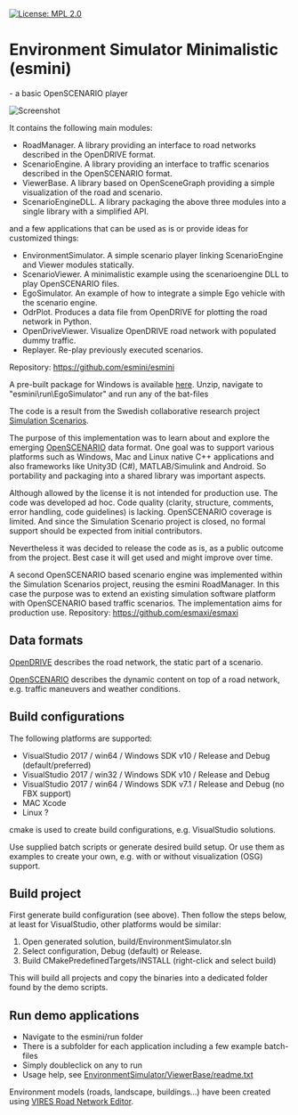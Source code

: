 [![License: MPL 2.0](https://img.shields.io/badge/License-MPL%202.0-brightgreen.svg)](https://opensource.org/licenses/MPL-2.0)

# Environment Simulator Minimalistic (esmini)

\- a basic OpenSCENARIO player

![Screenshot](resources/screenshot.jpg?raw=true "Screenshot")

It contains the following main modules:
- RoadManager. A library providing an interface to road networks described in the OpenDRIVE format.
- ScenarioEngine. A library providing an interface to traffic scenarios described in the OpenSCENARIO format.
- ViewerBase. A library based on OpenSceneGraph providing a simple visualization of the road and scenario.
- ScenarioEngineDLL. A library packaging the above three modules into a single library with a simplified API.

and a few applications that can be used as is or provide ideas for customized things:
- EnvironmentSimulator. A simple scenario player linking ScenarioEngine and Viewer modules statically.
- ScenarioViewer. A minimalistic example using the scenarioengine DLL to play OpenSCENARIO files.
- EgoSimulator. An example of how to integrate a simple Ego vehicle with the scenario engine.
- OdrPlot. Produces a data file from OpenDRIVE for plotting the road network in Python.
- OpenDriveViewer. Visualize OpenDRIVE road network with populated dummy traffic.
- Replayer. Re-play previously executed scenarios.

Repository: https://github.com/esmini/esmini

A pre-built package for Windows is available [here](https://drive.google.com/uc?export=download&id=1tS4i2Cik0Ac7Dolp9by4WZsiVY6kpnEz). Unzip, navigate to "esmini\run\EgoSimulator" and run any of the bat-files

The code is a result from the Swedish collaborative research project [Simulation Scenarios](
https://sites.google.com/view/simulationscenarios).

The purpose of this implementation was to learn about and explore the emerging [OpenSCENARIO](https://www.asam.net/standards/detail/openscenario/) data format. One goal was to support various platforms such as Windows, Mac and Linux native C++ applications and also frameworks like Unity3D (C#), MATLAB/Simulink and Android. So portability and packaging into a shared library was important aspects.

Although allowed by the license it is not intended for production use. The code was developed ad hoc. Code quality (clarity, structure, comments, error handling, code guidelines) is lacking. OpenSCENARIO coverage is limited. And since the Simulation Scenario project is closed, no formal support should be expected from initial contributors.

Nevertheless it was decided to release the code as is, as a public outcome from the project. Best case it will get used and might improve over time.

A second OpenSCENARIO based scenario engine was implemented within the Simulation Scenarios project, reusing the esmini RoadManager. In this case the purpose was to extend an existing simulation software platform with OpenSCENARIO based traffic scenarios. The implementation aims for production use. Repository: https://github.com/esmaxi/esmaxi

## Data formats

[OpenDRIVE](https://www.asam.net/standards/detail/opendrive/)
describes the road network, the static part of a scenario.

[OpenSCENARIO](https://www.asam.net/standards/detail/openscenario/)
describes the dynamic content on top of a road network, e.g. traffic maneuvers and weather conditions.

## Build configurations
The following platforms are supported:
- VisualStudio 2017 / win64 / Windows SDK v10 / Release and Debug (default/preferred)
- VisualStudio 2017 / win32 / Windows SDK v10 / Release and Debug
- VisualStudio 2017 / win64 / Windows SDK v7.1 / Release and Debug (no FBX support)
- MAC Xcode
- Linux ?

cmake is used to create build configurations, e.g. VisualStudio solutions.

Use supplied batch scripts or generate desired build setup. Or use them as examples to create your own, e.g. with or without visualization (OSG) support.

## Build project
First generate build configuration (see above). Then follow the steps below, at least for VisualStudio, other platforms would be similar:
1. Open generated solution, build/EnvironmentSimulator.sln
1. Select configuration, Debug (default) or Release.
1. Build CMakePredefinedTargets/INSTALL (right-click and select build)

This will build all projects and copy the binaries into a dedicated folder found by the demo scripts.

## Run demo applications
- Navigate to the esmini/run folder
- There is a subfolder for each application including a few example batch-files
- Simply doubleclick on any to run
- Usage help, see [EnvironmentSimulator/ViewerBase/readme.txt](EnvironmentSimulator/ViewerBase/readme.txt)

Environment models (roads, landscape, buildings...) have been created using [VIRES Road Network Editor](https://vires.com/vtd-vires-virtual-test-drive/#creation).
